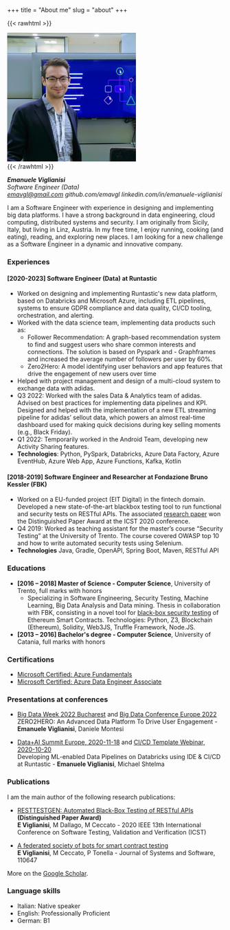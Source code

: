 +++
title = "About me"
slug = "about"
+++

{{< rawhtml >}}
<div style="text-align: left;">
    <img src="/images/avatar.jpg" width="300" />
</div>
{{< /rawhtml >}}  

**_Emanuele Viglianisi_**  
*Software Engineer (Data)*  
*emavgl@gmail.com*
*github.com/emavgl*
*linkedin.com/in/emanuele-viglianisi* 

I am a Software Engineer with experience in designing and implementing big data platforms. I have a strong background in data engineering, cloud computing, distributed systems and security. I am originally from Sicily, Italy, but living in Linz, Austria. In my free time, I enjoy running, cooking (and eating), reading, and exploring new places. I am looking for a new challenge as a Software Engineer in a dynamic and innovative company.

### Experiences

#### [2020-2023] Software Engineer (Data) at Runtastic
- Worked on designing and implementing Runtastic's new data platform, based on Databricks and Microsoft Azure, including ETL pipelines, systems to ensure GDPR compliance and data quality, CI/CD tooling, orchestration, and alerting.
- Worked with the data science team, implementing data products such as:
    - Follower Recommendation: A graph-based recommendation system to find and suggest users who share common interests and connections. The solution is based on Pyspark and - Graphframes and increased the average number of followers per user by 60%.
    - Zero2Hero: A model identifying user behaviors and app features that drive the engagement of new users over time
- Helped with project management and design of a multi-cloud system to exchange data with adidas.
- Q3 2022: Worked with the sales Data & Analytics team of adidas. Advised on best practices for implementing data pipelines and KPI. Designed and helped with the implementation of a new ETL streaming pipeline for adidas’ sellout data, which powers an almost real-time dashboard used for making quick decisions during key selling moments (e.g., Black Friday).
- Q1 2022: Temporarily worked in the Android Team, developing new Activity Sharing features.
- **Technologies**: Python, PySpark, Databricks, Azure Data Factory, Azure EventHub, Azure Web App, Azure Functions, Kafka, Kotlin

####  **[2018-2019] Software Engineer and Researcher at Fondazione Bruno Kessler (FBK)**

- Worked on a EU-funded project (EIT Digital) in the fintech domain. Developed a new state-of-the-art blackbox testing tool to run functional and security tests on RESTful APIs. The associated [research paper](https://ieeexplore.ieee.org/abstract/document/9159077/) won the 
Distinguished Paper Award at the ICST 2020 conference.
- Q4 2019: Worked as teaching assistant for the master’s course “Security Testing” at the University of Trento. The course covered OWASP top 10 and how to write automated security tests using Selenium.
- **Technologies** Java, Gradle, OpenAPI, Spring Boot, Maven, RESTful API

### Educations

- **[2016 – 2018] Master of Science - Computer Science**, University of Trento, full marks with honors
    - Specializing in Software Engineering, Security Testing, Machine Learning, Big Data Analysis and Data mining. Thesis in collaboration with FBK, consisting in a novel tool for [black-box security testing](https://www.sciencedirect.com/science/article/pii/S0164121220301163) of Ethereum Smart Contracts.
    Technologies: Python, Z3, Blockchain (Ethereum), Solidity, Web3JS, Truffle Framework, Node.JS.
- **[2013 – 2016] Bachelor's degree - Computer Science**, University of Catania, full marks with honors

### Certifications

- [Microsoft Certified: Azure Fundamentals](https://docs.microsoft.com/en-us/learn/certifications/azure-fundamentals/)
- [Microsoft Certified: Azure Data Engineer Associate](https://docs.microsoft.com/en-gb/learn/certifications/azure-data-engineer/)

### Presentations at conferences

- [Big Data Week 2022 Bucharest](https://bucharest.bigdataweek.com/session/zero2hero-an-advanced-data-platform-to-drive-user-engagement/) and [Big Data Conference Europe 2022](https://events.pinetool.ai/2749/#speakers/789010?referrer%5Bpathname%5D=%2Fspeakers&referrer%5Bsearch%5D=&referrer%5Btitle%5D=Speakers)  
ZERO2HERO: An Advanced Data Platform To Drive User Engagement - **Emanuele Viglianisi**, Daniele Montesi

- [Data+AI Summit Europe, 2020-11-18](https://databricks.com/session_eu20/developing-ml-enabled-data-pipelines-on-databricks-using-ide-ci-cd-at-runtastic) and [CI/CD Template Webinar, 2020-10-20](https://databricks.com/p/webinar/developing-ml-enabled-data-pipelines-on-databricks-using-ide-ci-cd)  
Developing ML-enabled Data Pipelines on Databricks using IDE & CI/CD at Runtastic - **Emanuele Viglianisi**, Michael Shtelma

### Publications

I am the main author of the following research publications:

- [RESTTESTGEN: Automated Black-Box Testing of RESTful APIs](https://ieeexplore.ieee.org/abstract/document/9159077/)  **(Distinguished Paper Award)**  
**E Viglianisi**, M Dallago, M Ceccato - 2020 IEEE 13th International Conference on Software Testing, Validation and Verification (ICST)

- [A federated society of bots for smart contract testing](https://www.sciencedirect.com/science/article/pii/S0164121220301163)  
**E Viglianisi**, M Ceccato, P Tonella - Journal of Systems and Software, 110647  

More on the [Google Scholar](https://scholar.google.com/citations?user=jSjoAKEAAAAJ&hl=it).

### Language skills

- Italian: Native speaker
- English: Professionally Proficient
- German: B1
